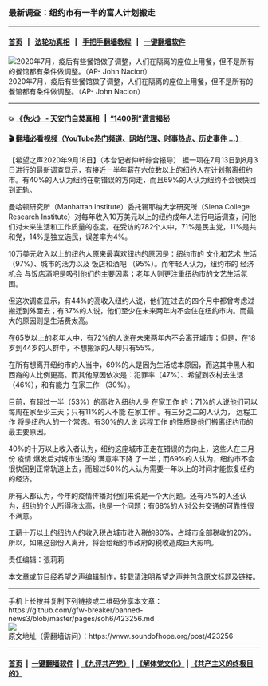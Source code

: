 ### 最新调查：纽约市有一半的富人计划搬走
------------------------

#### [首页](https://github.com/gfw-breaker/banned-news3/blob/master/README.md) &nbsp;&nbsp;|&nbsp;&nbsp; [法轮功真相](https://github.com/begood0513/basic/blob/master/README.md)  &nbsp;&nbsp;|&nbsp;&nbsp; [手把手翻墙教程](https://github.com/gfw-breaker/guides/wiki)  &nbsp;&nbsp;|&nbsp;&nbsp; [一键翻墙软件](https://github.com/gfw-breaker/nogfw/blob/master/README.md)  



<div><img alt="2020年7月，疫后有些餐馆做了调整，人们在隔离的座位上用餐，但不是所有的餐馆都有条件做调整。（AP- John Nacion）" src="https://img.soundofhope.org/2020-09/1600459218775.jpg"/>
<br/><figcaption class="caption">
 2020年7月，疫后有些餐馆做了调整，人们在隔离的座位上用餐，但不是所有的餐馆都有条件做调整。（AP- John Nacion）
</figcaption></div><hr/>

#### 💥 [《伪火》 - 天安门自焚真相 ](http://158.247.195.190:10000/videos/blog/weihuo.html)&nbsp; |&nbsp; [“1400例”谎言揭秘  ](http://158.247.195.190:10000/videos/blog/jiexi1400.html)

#### [ 🎬  翻墙必看视频（YouTube热门频道、网站代理、时事热点、历史事件 ...）](https://github.com/gfw-breaker/links/blob/master/banned.md)

<div><div class="Content__Wrapper sc-1bvya0-0 grZQxZ">
 <p class="meta-top">
  <span class="meta">
   【希望之声2020年9月18日】（本台记者仲軒综合报导）
  </span>
  据一项在7月13日到8月3日进行的最新调查显示，有接近一半年薪在六位数以上的纽约人在计划搬离纽约市。有40%的人认为纽约在朝错误的方向走，而且69%的人认为纽约不会很快回到正轨。
 </p>
 <p>
  曼哈顿研究所（Manhattan Institute）委托锡耶纳大学研究所（Siena College Research Institute）对每年收入10万美元以上的纽约成年人进行电话调查，问他们对未来生活和工作质量的态度。在受访的782个人中，71%是民主党，11%是共和党，14%是独立选民，误差率为4%。
 </p>
 <div class="AD_Embed__Wrap-sc-1xslmin-0 igMuqX module desktop">
  <div>
  </div>
 </div>
 <p>
  10万美元收入以上的纽约人原来最喜欢纽约的原因是：纽约市的
  <ok href="/term/378772">
   文化和艺术
  </ok>
  生活（97%）、城市的活力以及
  <ok href="/term/378775">
   饭店和酒吧
  </ok>
  （95%）。而年轻人认为，纽约市的
  <ok href="/term/378781">
   经济机会
  </ok>
  与饭店酒吧是吸引他们的主要因素；老年人则更注重纽约市的文艺生活氛围。
 </p>
 <p>
  但这次调查显示，有44%的高收入纽约人说，他们在过去的四个月中都曾考虑过搬迁到外面去；有37%的人说，他们至少在未来两年内不会住在纽约市内。而最大的原因则是生活费太高。
 </p>
 <p>
  在65岁以上的老年人中，有72%的人说在未来两年内不会离开城市；但是，在18岁到44岁的人群中，不想搬家的人却只有55%。
 </p>
 <p>
  在所有想离开纽约市的人当中，69%的人是因为生活成本原因，而这其中黑人和西裔的人比例更高。而其他原因依次是：犯罪率（47%）、希望到农村去生活（46%），和有能力
  <ok href="/term/228268">
   在家工作
  </ok>
  （30%）。
 </p>
 <p>
  目前，有超过一半（53%）的高收入纽约人是
  <ok href="/term/228268">
   在家工作
  </ok>
  的；71%的人说他们可以每周在家至少三天；只有11%的人不能
  <ok href="/term/228268">
   在家工作
  </ok>
  。有三分之二的人认为，
  <ok href="https://www.epochtimes.com/b5/tag/%e9%81%a0%e7%a8%8b%e5%b7%a5%e4%bd%9c.html">
   远程工作
  </ok>
  将是纽约人的一个常态。有30%的人说
  <ok href="/term/245260">
   远程工作
  </ok>
  的性质是他们搬离纽约市的最主要原因。
 </p>
 <p>
  40%的十万以上收入者认为，纽约这座城市正走在错误的方向上，这些人在三月份
  <ok href="https://www.epochtimes.com/b5/tag/%e7%96%ab%e6%83%85.html">
   疫情
  </ok>
  爆发后对城市生活的
  <ok href="/term/378778">
   满意率下降
  </ok>
  了一半；而69%的人认为，纽约市不会很快回到正常轨道上去，而超过50%的人认为需要一年以上的时间才能恢复纽约的经济。
 </p>
 <p>
  所有人都认为，今年的疫情传播对他们来说是一个大问题。还有75%的人还认为，纽约的个人所得税太高，也是一个问题；有68%的人对公共交通的可靠性很不满意。
 </p>
 <p>
  工薪十万以上的纽约人的收入税占城市收入税的80%，占城市全部税收的20%。所以，如果这部份人离开，将会给纽约市政府的税收造成巨大影响。
 </p>
 <p class="meta-btm">
  责任编辑：張莉莉
 </p>
 <p class="meta-btm">
  本文章或节目经希望之声编辑制作，转载请注明希望之声并包含原文标题及链接。
 </p>
</div>
</div>
<hr/>
手机上长按并复制下列链接或二维码分享本文章：<br/>
https://github.com/gfw-breaker/banned-news3/blob/master/pages/soh6/423256.md <br/>
<a href='https://github.com/gfw-breaker/banned-news3/blob/master/pages/soh6/423256.md'><img src='https://github.com/gfw-breaker/banned-news3/blob/master/pages/soh6/423256.md.png'/></a> <br/>
原文地址（需翻墙访问）：https://www.soundofhope.org/post/423256


------------------------
#### [首页](https://github.com/gfw-breaker/banned-news3/blob/master/README.md) &nbsp;|&nbsp; [一键翻墙软件](https://github.com/gfw-breaker/nogfw/blob/master/README.md) &nbsp;| [《九评共产党》](https://github.com/gfw-breaker/9ping.md/blob/master/README.md#九评之一评共产党是什么) | [《解体党文化》](https://github.com/gfw-breaker/jtdwh.md/blob/master/README.md) | [《共产主义的终极目的》](https://github.com/gfw-breaker/gczydzjmd.md/blob/master/README.md)


<img src='http://gfw-breaker.win/banned-news3/pages/soh6/423256.md' width='0px' height='0px'/>